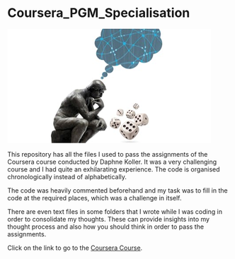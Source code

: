 # Coursera_PGM_Specialisation

![alt text](PGM.jpeg)  

This repository has all the files I used to pass the assignments of the Coursera course conducted by Daphne Koller. It was a very challenging course and I had quite an exhilarating experience. The code is organised chronologically instead of alphabetically.  

The code was heavily commented beforehand and my task was to fill in the code at the required places, which was a challenge in itself.  

There are even text files in some folders that I wrote while I was coding in order to consolidate my thoughts. These can provide insights into my thought process and also how you should think in order to pass the assignments.  

Click on the link to go to the [Coursera Course](https://www.coursera.org/specializations/probabilistic-graphical-models).
